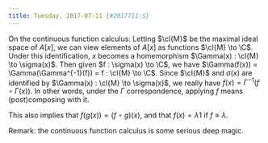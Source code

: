 ```yaml
---
title: Tuesday, 2017-07-11 {#2017711:S}
---
```

On the continuous function calculus: Letting $\cl{M}$ be the maximal
ideal space of $A[x]$, we can view elements of $A[x]$ as functions
$\cl{M} \to \C$. Under this identification, $x$ becomes a homemorphism
$\Gamma(x) : \cl{M} \to \sigma(x)$. Then given $f : \sigma(x) \to \C$,
we have $\Gamma(f(x)) = \Gamma(\Gamma^{-1}(f)) = f : \cl{M} \to \C$.
Since $\cl{M}$ and $\sigma(x)$ are identified by
$\Gamma(x) : \cl{M} \to \sigma(x)$, we really have
$f(x) = \Gamma^{-1}(f \circ \Gamma(x))$. In other words, under the
$\Gamma$ correspondence, applying $f$ means (post)composing with it.

This also implies that $f(g(x)) = (f \circ g)(x)$, and that
$f(x) = \lambda 1$ if $f \equiv \lambda$.

Remark: the continuous function calculus is some serious deep magic.
